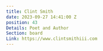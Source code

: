 ```yaml
---
title: Clint Smith
date: 2023-09-27 14:41:00 Z
position: 43
Details: Poet and Author
Section: board
Link: https://www.clintsmithiii.com
---
```


